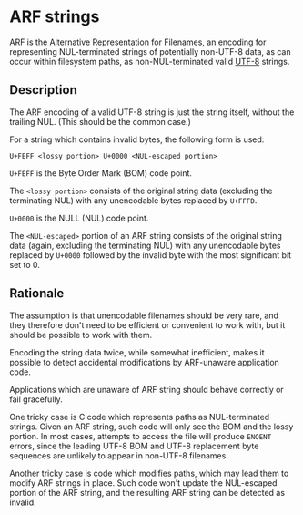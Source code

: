 # ARF strings

ARF is the Alternative Representation for Filenames, an encoding for
representing NUL-terminated strings of potentially non-UTF-8 data, as can occur within
filesystem paths, as non-NUL-terminated valid [UTF-8] strings.

[UTF-8]: https://en.wikipedia.org/wiki/UTF-8

## Description

The ARF encoding of a valid UTF-8 string is just the string itself, without the trailing NUL. (This should be the common case.)

For a string which contains invalid bytes, the following form is used:

```
U+FEFF <lossy portion> U+0000 <NUL-escaped portion>
```

`U+FEFF` is the Byte Order Mark (BOM) code point.

The `<lossy portion>` consists of the original string data (excluding the
terminating NUL) with any unencodable bytes replaced by `U+FFFD`.

`U+0000` is the NULL (NUL) code point.

The `<NUL-escaped>` portion of an ARF string consists of the original string
data (again, excluding the terminating NUL) with any unencodable bytes replaced
by `U+0000` followed by the invalid byte with the most significant bit set to 0.

## Rationale

The assumption is that unencodable filenames should be very rare, and they
therefore don't need to be efficient or convenient to work with, but it should
be possible to work with them.

Encoding the string data twice, while somewhat inefficient, makes it possible to
detect accidental modifications by ARF-unaware application code.

Applications which are unaware of ARF string should behave correctly or fail
gracefully.

One tricky case is C code which represents paths as NUL-terminated strings.
Given an ARF string, such code will only see the BOM and the lossy portion. In
most cases, attempts to access the file will produce `ENOENT` errors, since the
leading UTF-8 BOM and UTF-8 replacement byte sequences are unlikely to appear in
non-UTF-8 filenames.

Another tricky case is code which modifies paths, which may lead them to modify
ARF strings in place. Such code won't update the NUL-escaped portion of the ARF
string, and the resulting ARF string can be detected as invalid.
